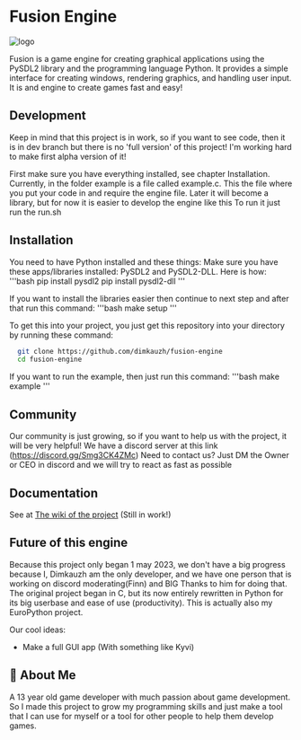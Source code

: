 # Fusion Engine 
![logo](https://user-images.githubusercontent.com/106883655/233103547-5693b2a3-22b9-4b68-ac2a-7220f16d48df.png)

Fusion is a game engine for creating graphical applications using the PySDL2 library and the programming language Python. It provides a simple interface for creating windows, 
rendering graphics, and handling user input. It is and engine to create 
games fast and easy!




## Development

Keep in mind that this project is in work, so if you want to see code, 
then it is in dev branch but there is no 'full version' of this project! 
I'm working hard to make first alpha version of it!

First make sure you have everything installed, see chapter Installation.
Currently, in the folder example is a file called example.c. This the file where you put your code in and require the engine file. Later it will become a library, but for now it is easier to develop the engine like this To run it just run the run.sh


## Installation
You need to have Python installed and these things:
Make sure you have these apps/libraries installed: PySDL2 and PySDL2-DLL.
Here is how:
'''bash 
  pip install pysdl2
  pip install pysdl2-dll
'''

If you want to install the libraries easier then continue to next step and after that run this command:
'''bash 
  make setup
'''

To get this into your project, you just get this repository into your 
directory by running these command:

```bash
  git clone https://github.com/dimkauzh/fusion-engine
  cd fusion-engine
```

If you want to run the example, then just run this command:
'''bash
 make example
'''

## Community
Our community is just growing, so if you want to help us with the project, 
it will be very helpful!
We have a discord server at this link (https://discord.gg/Smg3CK4ZMc)
Need to contact us? Just DM the Owner or CEO in discord and we will try to react as fast as possible

## Documentation

See at [The wiki of the project](https://github.com/dimkauzh/fusion-engine/wiki) (Still in work!)

## Future of this engine
Because this project only began 1 may 2023, we don't have a big progress because I, Dimkauzh am the only developer, and we have one person that is working on discord moderating(Finn) and BIG Thanks to him for doing that. The original project began in C, but its now entirely rewritten in Python for its big userbase and ease of use (productivity). This is actually also my EuroPython project.

Our cool ideas:
  - Make a full GUI app (With something like Kyvi)

## 🚀 About Me
A 13 year old game developer with much passion about game development. So I made this project to grow my programming skills and just make a tool that I can use for myself or a tool for other people to help them develop games.


